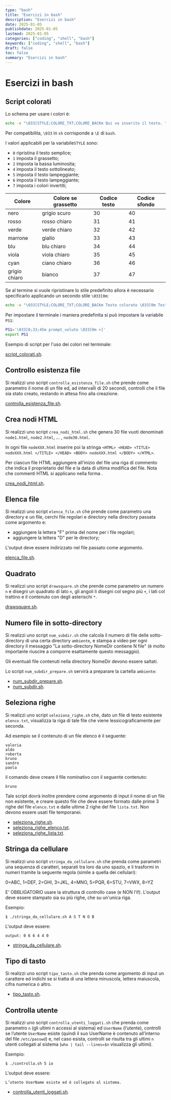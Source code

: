 ```yaml
---
type: "bash"
title: "Esercizi in bash"
description: "Esercizi in bash"
date: 2025-01-05
publishdate: 2025-01-05
lastmod: 2025-01-05
categories: ["coding", "shell", "bash"]
keywords: ["coding", "shell", "bash"]
draft: false
toc: false
summary: "Esercizi in bash"
---
```


# Esercizi in bash

## Script colorati

Lo schema per usare i colori è:

```bash
echo -e "\033[STYLE;COLORE_TXT;COLORE_BACKm Qui va inserito il testo. "
```

Per compatibilita, ``\033`` in ``sh`` corrisponde a ``\E`` di ``bash``.

I valori applicabili per la variabile``STYLE`` sono:

- ``0`` ripristina il testo semplice;
- ``1`` imposta il grassetto;
- ``2`` imposta la bassa luminosita;
- ``4`` imposta il testo sottolineato;
- ``5`` imposta il testo lampeggiante;
- ``6`` imposta il testo lampeggiante;
- ``7`` imposta i colori invertiti;

| Colore | Colore se grassetto | Codice testo | Codice sfondo |
| ------ | ------------------- | ------------ | ------------- |
| nero   |     grigio scuro    |      30      |      40       |
| rosso  |    rosso chiaro     |      31      |      41       |
| verde  |    verde chiaro     |      32      |      42       |
| marrone |       giallo       |      33      |      43       |
| blu    |      blu chiaro     |      34      |      44       |
| viola  |    viola chiaro     |      35      |      45       |
| cyan   |     ciano chiaro    |      36      |      46       |
| grigio chiaro |  bianco      |      37      |      47       |

Se al termine si vuole ripristinare lo stile predefinito allora
è necessario specificarlo applicando un secondo stile ``\033[0m``:

```bash
echo -e "\033[STYLE;COLORE_TXT;COLORE_BACKm Testo colorato \033[0m Testo normale"
```

Per impostare il terminale i maniera predefinita si può impostare la variabile ``PS1``:

```bash
PS1='\033[0;33;45m prompt_voluto \033[0m >]'
export PS1
```

Esempio di script per l'uso dei colori nel terminale:

[script_colorati.sh](/static/coding/shell/bash/script_colorati.sh "Script colorati").

## Controllo esistenza file

Si realizzi uno script ``controlla_esistenza_file.sh`` che prende come parametro il nome di un file ed, ad intervalli di 20 secondi, controlli che il file sia stato creato, restando in attesa fino alla creazione.

[controlla_esistenza_file.sh](/static/coding/shell/bash/controlla_esistenza_file.sh "Controllo esistenza file").

## Crea nodi HTML

Si realizzi uno script ``crea_nodi_html.sh`` che genera 30 file vuoti denominati ``node1.html``, ``node2.html``, ... , ``node30.html``.

In ogni file ``nodeXXX.html`` inserire poi la stringa 
``<HTML> <HEAD> <TITLE> nodoXXX.html </TITLE> </HEAD> <BODY> nodoXXX.html </BODY> </HTML>``.

Per ciascun file HTML aggiungere all'inizio del file una riga di commento che indica il proprietario del file e la data di ultima modifica del file. Nota che commenti HTML si applicano nella forma <!-- Commento -->.

[crea_nodi_html.sh](/static/coding/shell/bash/crea_nodi_html.sh "Crea nodi HTML").

## Elenca file

Si realizzi uno script ``elenca_file.sh`` che prende come parametro una directory e un file, cerchi file regolari e directory nella directory passata come argomento e:

- aggiungere la lettera "F" prima del nome per i file regolari;
- aggiungere la lettera "D" per le directory;

L'output deve essere indirizzato nel file passato come argomento.

[elenca_file.sh](/static/coding/shell/bash/elenca_file.sh "Elenca file").

## Quadrato

Si realizzi uno script ``drawsquare.sh`` che prende come parametro un numero ``n`` e disegni un quadrato di lato ``n``, gli angoli li disegni col segno più ``+``, i lati col trattino e il contenuto con degli asterischi ``*``.

[drawsquare.sh](/static/coding/shell/bash/drawsquare.sh "Quadrato").

## Numero file in sotto-directory

Si realizzi uno script ``num_subdir.sh`` che calcola il numero di file delle sotto-directory di una certa directory ``ambiente``, e stampa a video per ogni directory il messaggio "La sotto-directory NomeDir contiene N file" (è molto importante riuscire a comporre esattamente questo messaggio).

Gli eventuali file contenuti nella directory NomeDir devono essere saltati.

Lo script ``num_subdir_prepare.sh`` servirà a preparare la cartella ``ambiente``:

- [num_subdir_prepare.sh](/static/coding/shell/bash/num_subdir_prepare.sh "Preparazione numero file in sotto-directory").
- [num_subdir.sh](/static/coding/shell/bash/num_subdir.sh "Numero file in sotto-directory").

## Seleziona righe

Si realizzi uno script ``seleziona_righe.sh`` che, dato un file di testo esistente ``elenco.txt``, visualizza la riga di tale file che viene lessicograficamente per seconda.

Ad esempio se il contenuto di un file elenco è il seguente:

```plaintext
valeria
aldo
roberta
bruno
sandro
paola
```

il comando deve creare il file nominativo con il seguente contenuto:

```plaintext
bruno
```

Tale script dovrà inoltre prendere come argomento di input il nome di un file non esistente, e creare questo file che deve essere formato dalle prime 3 righe del file ``elenco.txt`` e dalle ultime 2 righe del file ``lista.txt``. Non devono essere usati file temporanei.

- [seleziona_righe.sh](/static/coding/shell/bash/seleziona_righe.sh "Seleziona righe").
- [seleziona_righe_elenco.txt](/static/coding/shell/bash/seleziona_righe_elenco.txt "Seleziona righe - elenco").
- [seleziona_righe_lista.txt](/static/coding/shell/bash/seleziona_righe_lista.txt "Seleziona righe - lista").

## Stringa da cellulare

Si realizzi uno script ``stringa_da_cellulare.sh`` che prenda come parametri una sequenza di caratteri, separati tra loro da uno spazio, e li trasformi in numeri tramite la seguente regola (simile a quella dei cellulari):

0=ABC, 1=DEF, 2=GHI, 3=JKL, 4=MNO, 5=PQR, 6=STU, 7=VWX, 8=YZ

E' OBBLIGATORIO usare la struttura di controllo case (e NON l’if).
L'output deve essere stampato sia su più righe, che su un'unica riga.

Esempio:

```plaintext
$ ./stringa_da_cellulare.sh A S T N O B
```

L'output deve essere:

```plaintext
output: 0 6 6 4 4 0
```

- [stringa_da_cellulare.sh](/static/coding/shell/bash/stringa_da_cellulare.sh "Stringa da cellulare").

## Tipo di tasto

Si realizzi uno script ``tipo_tasto.sh`` che prenda come argomento di input un carattere ed indichi se si tratta di una lettera minuscola, lettera maiuscola, cifra numerica o altro.

- [tipo_tasto.sh](/static/coding/shell/bash/tipo_tasto.sh "Tipo di tasto").

## Controlla utente

Si realizzi uno script ``controlla_utenti_loggati.sh`` che prenda come parametro ``n`` (gli ultimi n accessi al sistema) ed ``UserName`` (l’utente), controlli se l’utente ``UserName`` esiste (quindi il suo UserName è contenuto all’interno del file ``/etc/passwd``) e, nel caso esista, controlli se risulta tra gli ultimi ``n`` utenti collegati al sistema (``who | tail --lines=$n`` visualizza gli ultimi).

Esempio:

```plaintext
$ ./controlla.sh 5 io
```

L'output deve essere:

```plaintext
L’utente UserName esiste ed è collegato al sistema.
```

- [controlla_utenti_loggati.sh](/static/coding/shell/bash/controlla_utenti_loggati.sh "Controlla utente loggato").
